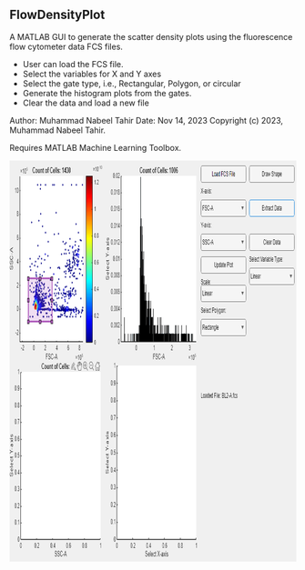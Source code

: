 ## FlowDensityPlot
A MATLAB GUI to generate the scatter density plots using the fluorescence flow cytometer data FCS files.
  - User can load the FCS file.
  - Select the variables for X and Y axes
  - Select the gate type, i.e., Rectangular, Polygon, or circular
  - Generate the histogram plots from the gates.
  - Clear the data and load a new file

Author: Muhammad Nabeel Tahir
Date: Nov 14, 2023
Copyright (c) 2023, Muhammad Nabeel Tahir.

Requires MATLAB Machine Learning Toolbox.

<img width="949" height="706" alt="Image" src="https://github.com/monabeeltahir/FlowDensityPlot/blob/main/Assets/densityplotter.png" />

